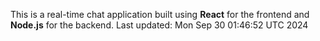 This is a real-time chat application built using **React** for the frontend and **Node.js** for the backend.
Last updated: Mon Sep 30 01:46:52 UTC 2024
